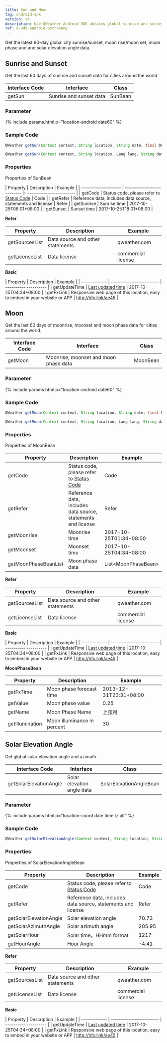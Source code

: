 ```yaml
---
title: Sun and Moon
tag: android-sdk
version: v4
description: Use QWeather Android SDK obtains global sunrise and sunset, moon rise/moon set, moon phase and solar elevation angle data.
ref: 8-sdk-android-astronomy
---
```


Get the latest 60-day global city sunrise/sunset, moon rise/moon set, moon phase and and solar elevation angle data.

## Sunrise and Sunset

Get the last 60 days of sunrise and sunset data for cities around the world.

| Interface Code| Interface  | Class |
| -------------- | ---------- | ----------- |
| getSun| Sunrise and sunset data  | SunBean |

### Parameter

{% include params.html p="location-android date60" %}

### Sample Code

```java
QWeather.getSun(Context context, String location, String date, final OnResultSunListener listener) ;

QWeather.getSun(Context context, String location, Lang lang, String date, final OnResultSunListener listener) 
```

### Properties

Properties of SunBean

| Property | Description | Example |
| -------------------- | -------------------------- |- ------------------------ |
| getCode | Status code, please refer to [Status Code](/en/docs/start/status-code/) | Code |
| getRefer | Reference data, includes data source, statements and license | Refer |
| getSunrise | Sunrise time | 2017-10-25T06:01+08:00 |
| getSunset | Sunset time | 2017-10-25T18:01+08:00 |

**Refer**

| Property | Description | Example |
| -------------- | ------------ | ------------------ |
| getSourcesList | Data source and other statements | qweather.com |
| getLicenseList | Data license | commercial license |

**Basic**

| Property | Description | Example |
| ------------- | ------------------------ | ---------- ---------- |
| getUpdateTime | [Last updated time](/en/docs/start/glossary#update-time) | 2017-10-25T04:34+08:00 |
| getFxLink | Responsive web page of this location, easy to embed in your website or APP | http://hfx.link/ae45 |

## Moon

Get the last 60 days of moonrise, moonset and moon phase data for cities around the world.

| Interface Code| Interface          | Class      |
| ------ | ---------- | ----------- |
| getMoon| Moonrise, moonset and moon phase data  | MoonBean |

### Parameter

{% include params.html p="location-android date60" %}

### Sample Code

```java
QWeather.getMoon(Context context, String location, String date, final OnResultMoonListener listener) ;

QWeather.getMoon(Context context, String location, Lang lang, String date, final OnResultMoonListener listener)                                
```

### Properties

Properties of MoonBean

| Property | Description | Example |
| -------------------- | -------------------------- | ------------------------- |
| getCode | Status code, please refer to [Status Code](/en/docs/start/status-code/) | Code |
| getRefer | Reference data, includes data source, statements and license | Refer |
| getMoonrise       | Moonrise time                   | 2017-10-25T01:34+08:00           |
| getMoonset       | Moonset time                   | 2017-10-25T04:34+08:00           |
| getMoonPhaseBeanList | Moon phase data                   | List\<MoonPhaseBean> |

**Refer**

| Property | Description | Example |
| -------------- | ------------ | ------------------ |
| getSourcesList | Data source and other statements | qweather.com |
| getLicenseList | Data license | commercial license |

**Basic**

| Property | Description | Example |
| ------------- | ------------------------ | ---------- ---------- |
| getUpdateTime | [Last updated time](/en/docs/start/glossary#update-time) | 2017-10-25T04:34+08:00 |
| getFxLink | Responsive web page of this location, easy to embed in your website or APP | http://hfx.link/ae45 |

**MoonPhaseBean**

| Property | Description | Example |
| --------------- | ---------------------- | ---------------------- |
| getFxTime       | Moon phase forecast time     | 2013-12-31T23:31+08:00 |
| getValue        | Moon phase value               | 0.25                   |
| getName         | Moon Phase Name               | 上弦月                 |
| getIllumination | Moon illuminance in percent | 30                     |

## Solar Elevation Angle

Get global solar elevation angle and azimuth.

| Interface Code| Interface  | Class |
| ------ | ---------- | ----------- |
| getSolarElevationAngle| Solar elevation angle data  | SolarElevationAngleBean |

### Parameter

{% include params.html p="location-coord date time tz alt" %}

### Sample Code

```java
QWeather.getSolarElevationAngle(Context context, String location, String date, String time, String timezone, String alt, final OnResultSolarElevationAngleListener listener)                                
```

### Properties

Properties of SolarElevationAngleBean

| Property | Description | Example |
| -------------------- | -------------------------- | ------------------------- |
| getCode | Status code, please refer to [Status Code](/en/docs/start/status-code/) | Code |
| getRefer | Reference data, includes data source, statements and license | Refer |
| getSolarElevationAngle       | Solar elevation angle                   | 70.73  |
| getSolarAzimuthAngle       |  Solar azimuth angle   | 205.95      |
| getSolarHour | Solar time，HHmm format                | 1217 |
| getHourAngle | Hour Angle                   | -4.41 |

**Refer**

| Property | Description | Example |
| -------------- | ------------ | ------------------ |
| getSourcesList | Data source and other statements | qweather.com |
| getLicenseList | Data license | commercial license |

**Basic**

| Property | Description | Example |
| ------------- | ------------------------ | ---------- ---------- |
| getUpdateTime | [Last updated time](/en/docs/start/glossary#update-time) | 2017-10-25T04:34+08:00 |
| getFxLink | Responsive web page of this location, easy to embed in your website or APP | http://hfx.link/ae45 |
